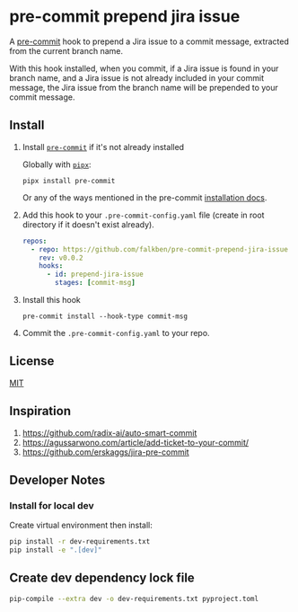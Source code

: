 # pre-commit prepend jira issue

A [pre-commit](https://pre-commit.com/) hook to prepend a Jira issue to a commit message, extracted from the current branch name.

With this hook installed, when you commit, if a Jira issue is found in your branch name, and a Jira issue is not already included in your commit message, the Jira issue from the branch name will be prepended to your commit message.

## Install

1. Install [`pre-commit`](https://pre-commit.com/) if it's not already installed

    Globally with [`pipx`](https://github.com/pypa/pipx):

    ```command
    pipx install pre-commit
    ```

    Or any of the ways mentioned in the pre-commit [installation docs](https://pre-commit.com/#installation).

2. Add this hook to your `.pre-commit-config.yaml` file (create in root directory if it doesn't exist already).

    ```yaml
    repos:
      - repo: https://github.com/falkben/pre-commit-prepend-jira-issue
        rev: v0.0.2
        hooks:
          - id: prepend-jira-issue
            stages: [commit-msg]
    ```

3. Install this hook

    ```command
    pre-commit install --hook-type commit-msg
    ```

4. Commit the `.pre-commit-config.yaml` to your repo.

## License

[MIT](LICENSE)

## Inspiration

1. <https://github.com/radix-ai/auto-smart-commit>
2. <https://agussarwono.com/article/add-ticket-to-your-commit/>
3. <https://github.com/erskaggs/jira-pre-commit>

## Developer Notes

### Install for local dev

Create virtual environment then install:

```bash
pip install -r dev-requirements.txt
pip install -e ".[dev]"
```

## Create dev dependency lock file

```bash
pip-compile --extra dev -o dev-requirements.txt pyproject.toml
```
